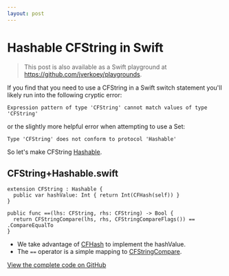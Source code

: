 ```yaml
---
layout: post
---
```


# Hashable CFString in Swift

> This post is also available as a Swift playground at https://github.com/jverkoey/playgrounds.

If you find that you need to use a CFString in a Swift switch statement you'll likely run into the following cryptic error:

    Expression pattern of type 'CFString' cannot match values of type 'CFString'

or the slightly more helpful error when attempting to use a Set<CFString>:

    Type 'CFString' does not conform to protocol 'Hashable'

So let's make CFString [Hashable].

## CFString+Hashable.swift

```language-swift
extension CFString : Hashable {
  public var hashValue: Int { return Int(CFHash(self)) }
}

public func ==(lhs: CFString, rhs: CFString) -> Bool {
  return CFStringCompare(lhs, rhs, CFStringCompareFlags()) == .CompareEqualTo
}
```

- We take advantage of [CFHash] to implement the hashValue.
- The `==` operator is a simple mapping to [CFStringCompare].

[View the complete code on GitHub](https://gist.github.com/jverkoey/afc73edaf0f60fc180ad)

[Hashable]: http://swiftdoc.org/v2.0/protocol/Hashable/
[CFHash]: https://developer.apple.com/library/prerelease/ios/documentation/CoreFoundation/Reference/CFTypeRef/index.html#//apple_ref/c/func/CFHash
[CFStringCompare]: https://developer.apple.com/library/mac/documentation/CoreFoundation/Reference/CFStringRef/#//apple_ref/c/func/CFStringCompare
